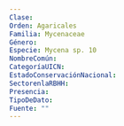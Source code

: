 ```yaml
---
Clase: 
Orden: Agaricales
Familia: Mycenaceae
Género: 
Especie: Mycena sp. 10
NombreComún: 
CategoríaUICN: 
EstadoConservaciónNacional: 
SectorenlaRBHH: 
Presencia: 
TipoDeDato: 
Fuente: ""
---
```

